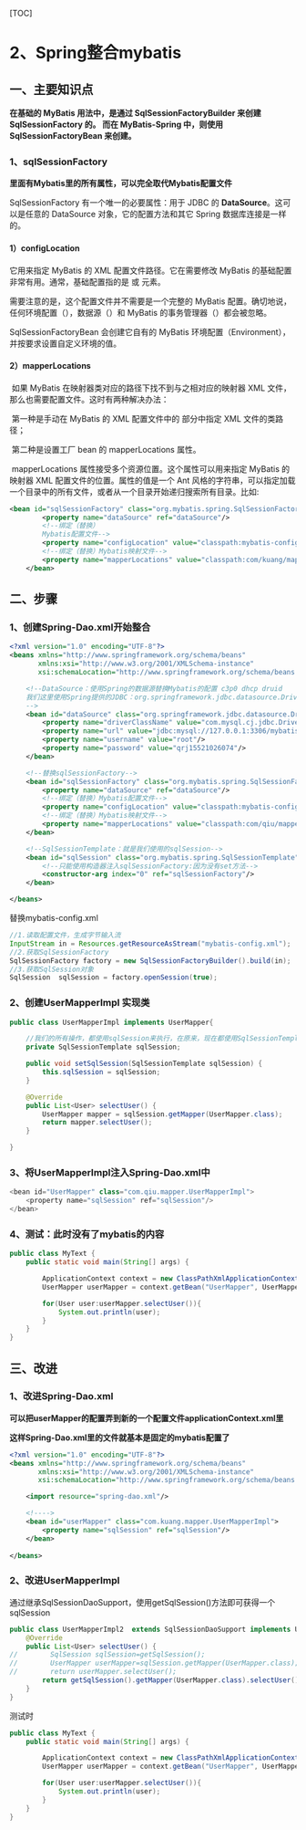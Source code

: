 [TOC]



# **2、Spring整合mybatis**

## **一、主要知识点**

**在基础的 MyBatis 用法中，是通过 SqlSessionFactoryBuilder 来创建 SqlSessionFactory 的。 而在 MyBatis-Spring 中，则使用 SqlSessionFactoryBean 来创建。**

### **1、sqlSessionFactory**

**里面有Mybatis里的所有属性，可以完全取代Mybatis配置文件**

SqlSessionFactory 有一个唯一的必要属性：用于 JDBC 的 **DataSource**。这可以是任意的 DataSource 对象，它的配置方法和其它 Spring 数据库连接是一样的。

#### **1）configLocation**

它用来指定 MyBatis 的 XML 配置文件路径。它在需要修改 MyBatis 的基础配置非常有用。通常，基础配置指的是 <settings> 或 <typeAliases> 元素。

需要注意的是，这个配置文件并不需要是一个完整的 MyBatis 配置。确切地说，任何环境配置（<environments>），数据源（<DataSource>）和 MyBatis 的事务管理器（<transactionManager>）都会被忽略。

SqlSessionFactoryBean 会创建它自有的 MyBatis 环境配置（Environment），并按要求设置自定义环境的值。



#### **2）mapperLocations** 

​	如果 MyBatis 在映射器类对应的路径下找不到与之相对应的映射器 XML 文件，那么也需要配置文件。这时有两种解决办法：

​	第一种是手动在 MyBatis 的 XML 配置文件中的 <mappers> 部分中指定 XML 文件的类路径；

​	第二种是设置工厂 bean 的 mapperLocations 属性。

​	mapperLocations 属性接受多个资源位置。这个属性可以用来指定 MyBatis 的映射器 XML 配置文件的位置。属性的值是一个 Ant 风格的字符串，可以指定加载一个目录中的所有文件，或者从一个目录开始递归搜索所有目录。比如:

```xml
<bean id="sqlSessionFactory" class="org.mybatis.spring.SqlSessionFactoryBean">
        <property name="dataSource" ref="dataSource"/>
        <!--绑定（替换）
        Mybatis配置文件-->
        <property name="configLocation" value="classpath:mybatis-config.xml"/>
        <!--绑定（替换）Mybatis映射文件-->
        <property name="mapperLocations" value="classpath:com/kuang/mapper/*.xml"/>
    </bean>
```



## **二、步骤**

### **1、创建Spring-Dao.xml开始整合**

```xml
<?xml version="1.0" encoding="UTF-8"?>
<beans xmlns="http://www.springframework.org/schema/beans"
       xmlns:xsi="http://www.w3.org/2001/XMLSchema-instance"
       xsi:schemaLocation="http://www.springframework.org/schema/beans http://www.springframework.org/schema/beans/spring-beans.xsd">

    <!--DataSource：使用Spring的数据源替换Mybatis的配置 c3p0 dhcp druid
    我们这里使用Spring提供的JDBC：org.springframework.jdbc.datasource.DriverManagerDataSource
    -->
    <bean id="dataSource" class="org.springframework.jdbc.datasource.DriverManagerDataSource">
        <property name="driverClassName" value="com.mysql.cj.jdbc.Driver"/>
        <property name="url" value="jdbc:mysql://127.0.0.1:3306/mybatis01?useUnicode=true&amp;characterEncoding=utf8&amp;serverTimezone=GMT"/>
        <property name="username" value="root"/>
        <property name="password" value="qrj15521026074"/>
    </bean>

    <!--替换sqlSessionFactory-->
    <bean id="sqlSessionFactory" class="org.mybatis.spring.SqlSessionFactoryBean">
        <property name="dataSource" ref="dataSource"/>
        <!--绑定（替换）Mybatis配置文件-->
        <property name="configLocation" value="classpath:mybatis-config.xml"/>
        <!--绑定（替换）Mybatis映射文件-->
        <property name="mapperLocations" value="classpath:com/qiu/mapper/*.xml"/>
    </bean>

    <!--SqlSessionTemplate：就是我们使用的sqlSession-->
    <bean id="sqlSession" class="org.mybatis.spring.SqlSessionTemplate">
        <!--只能使用构造器注入sqlSessionFactory:因为没有set方法-->
        <constructor-arg index="0" ref="sqlSessionFactory"/>
    </bean>

</beans>
```

替换mybatis-config.xml



```java
//1.读取配置文件，生成字节输入流
InputStream in = Resources.getResourceAsStream("mybatis-config.xml");
//2.获取SqlSessionFactory
SqlSessionFactory factory = new SqlSessionFactoryBuilder().build(in);
//3.获取SqlSession对象
SqlSession  sqlSession = factory.openSession(true);
```



### **2、创建UserMapperImpl 实现类**

```java
public class UserMapperImpl implements UserMapper{

    //我们的所有操作，都使用sqlSession来执行，在原来，现在都使用SqlSessionTemplate；
    private SqlSessionTemplate sqlSession;

    public void setSqlSession(SqlSessionTemplate sqlSession) {
        this.sqlSession = sqlSession;
    }

    @Override
    public List<User> selectUser() {
        UserMapper mapper = sqlSession.getMapper(UserMapper.class);
        return mapper.selectUser();
    }

}
```



### **3、将UserMapperImpl注入Spring-Dao.xml中**

```java
<bean id="UserMapper" class="com.qiu.mapper.UserMapperImpl">
    <property name="sqlSession" ref="sqlSession"/>
</bean>
```



### **4、测试：此时没有了mybatis的内容**

```java
public class MyText {
    public static void main(String[] args) {

        ApplicationContext context = new ClassPathXmlApplicationContext("spring-dao.xml");
        UserMapper userMapper = context.getBean("UserMapper", UserMapper.class);

        for(User user:userMapper.selectUser()){
            System.out.println(user);
        }
    }
}
```



## **三、改进**

### **1、改进Spring-Dao.xml**

**可以把userMapper的配置弄到新的一个配置文件applicationContext.xml里**

**这样Spring-Dao.xml里的文件就基本是固定的mybatis配置了**

```xml
<?xml version="1.0" encoding="UTF-8"?>
<beans xmlns="http://www.springframework.org/schema/beans"
       xmlns:xsi="http://www.w3.org/2001/XMLSchema-instance"
       xsi:schemaLocation="http://www.springframework.org/schema/beans http://www.springframework.org/schema/beans/spring-beans.xsd">

    <import resource="spring-dao.xml"/>

    <!---->
    <bean id="userMapper" class="com.kuang.mapper.UserMapperImpl">
        <property name="sqlSession" ref="sqlSession"/>
    </bean>
 
</beans>
```



### **2、改进UserMapperImpl**

通过继承SqlSessionDaoSupport，使用getSqlSession()方法即可获得一个sqlSession

```java
public class UserMapperImpl2  extends SqlSessionDaoSupport implements UserMapper {
    @Override
    public List<User> selectUser() {
//        SqlSession sqlSession=getSqlSession();
//        UserMapper userMapper=sqlSession.getMapper(UserMapper.class);
//        return userMapper.selectUser();
        return getSqlSession().getMapper(UserMapper.class).selectUser();
    }
}
```

测试时

```java
public class MyText {
    public static void main(String[] args) {

        ApplicationContext context = new ClassPathXmlApplicationContext("applicationContext.xml");
        UserMapper userMapper = context.getBean("UserMapper", UserMapper.class);

        for(User user:userMapper.selectUser()){
            System.out.println(user);
        }
    }
}
```

